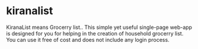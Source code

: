 # kiranalist
KiranaList means Grocerry list.. 
This simple yet useful single-page web-app is designed for you for helping in the creation of household grocerry list. 
You can use it free of cost and does not include any login process.
